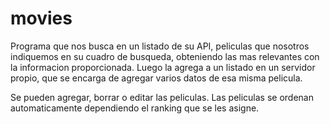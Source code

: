 # movies
Programa que nos busca en un listado de su API, peliculas que nosotros indiquemos en su cuadro de busqueda, obteniendo las mas relevantes con la informacion proporcionada. Luego la agrega a un listado en un servidor propio, que se encarga de agregar varios datos de esa misma pelicula.

Se pueden agregar, borrar o editar las peliculas.
Las peliculas se ordenan automaticamente dependiendo el ranking que se les asigne.

